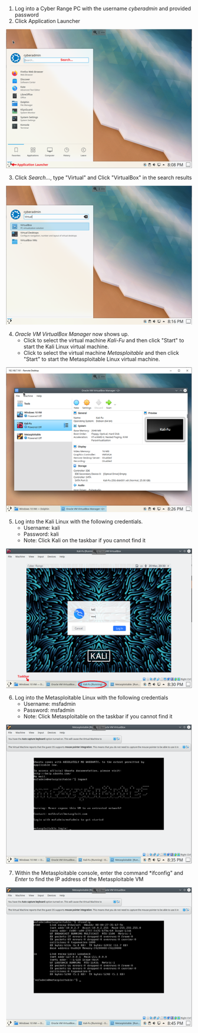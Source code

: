 1. Log into a Cyber Range PC with the username *cyberadmin* and provided password
2. Click Application Launcher 

<img src="imgs/KubuntuScreen.PNG">

3. Click *Search...*, type "Virtual" and Click "VirtualBox" in the search results

<img src="imgs/KubuntuSearch.PNG">

4. *Oracle VM VirtualBox Manager* now shows up. 
   - Click to select the virtual machine *Kali-Fu* and then click "Start" to start the Kali Linux virtual machine.
   - Click to select the virtual machine *Metasploitable* and then click "Start" to start the Metasploitable Linux virtual machine.

<img src="imgs/KubuntuVirtualBox.PNG">

5. Log into the Kali Linux with the following credentials. 
   - Username: kali
   - Password: kali
   - Note: Click Kali on the taskbar if you cannot find it

<img src="imgs/KubuntuKali.PNG">

6. Log into the Metasploitable Linux with the following credentials
   - Username: msfadmin
   - Password: msfadmin
   - Note: Click Metasploitable on the taskbar if you cannot find it

<img src="imgs/KubuntuMetasploitable.PNG">

7. Within the Metasploitable console, enter the command *ifconfig" and *Enter* to find the IP address of the Metasploitable VM

<img src="imgs/KubuntuMetasploitable-ifconfig.PNG">
